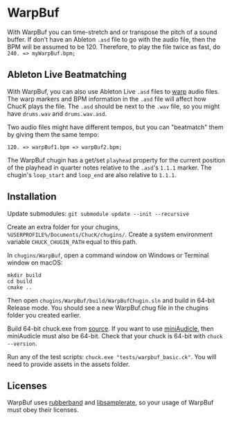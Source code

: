 # WarpBuf

With WarpBuf you can time-stretch and or transpose the pitch of a sound buffer. If don't have an Ableton `.asd` file to go with the audio file, then the BPM will be assumed to be 120. Therefore, to play the file twice as fast, do `240. => myWarpBuf.bpm;`

## Ableton Live Beatmatching

With WarpBuf, you can also use Ableton Live `.asd` files to [warp](https://www.ableton.com/en/manual/audio-clips-tempo-and-warping/) audio files. The warp markers and BPM information in the `.asd` file will affect how ChucK plays the file. The `.asd` should be next to the `.wav` file, so you might have `drums.wav` and `drums.wav.asd`.

Two audio files might have different tempos, but you can "beatmatch" them by giving them the same tempo:

```chuck
120. => warpBuf1.bpm => warpBuf2.bpm;
```

The WarpBuf chugin has a get/set `playhead` property for the current position of the playhead in quarter notes relative to the `.asd`'s `1.1.1` marker. The chugin's `loop_start` and `loop_end` are also relative to `1.1.1`.

## Installation

Update submodules:
`git submodule update --init --recursive`

Create an extra folder for your chugins, `%USERPROFILE%/Documents/ChucK/chugins/`. Create a system environment variable `CHUCK_CHUGIN_PATH` equal to this path.

In `chugins/WarpBuf`, open a command window on Windows or Terminal window on macOS:

```
mkdir build
cd build
cmake ..
```

Then open `chugins/WarpBuf/build/WarpBufChugin.sln` and build in 64-bit Release mode. You should see a new WarpBuf.chug file in the chugins folder you created earlier.

Build 64-bit chuck.exe from [source](https://github.com/ccrma/chuck/tree/main/src/visual-studio). If you want to use [miniAudicle](https://github.com/ccrma/miniAudicle), then miniAudicle must also be 64-bit. Check that your chuck is 64-bit with `chuck --version`.

Run any of the test scripts: `chuck.exe "tests/warpbuf_basic.ck"`. You will need to provide assets in the assets folder.

## Licenses

WarpBuf uses [rubberband](https://github.com/breakfastquay/rubberband/) and [libsamplerate](https://github.com/libsndfile/libsamplerate), so your usage of WarpBuf must obey their licenses.